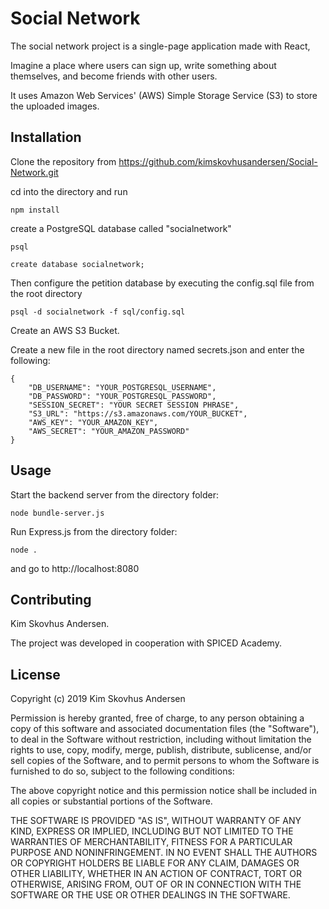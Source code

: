 # Social Network

The social network project is a single-page application made with React,

Imagine a place where users can sign up, write something about themselves, and become friends with other users.

It uses Amazon Web Services' (AWS) Simple Storage Service (S3) to store the uploaded images.

## Installation

Clone the repository from https://github.com/kimskovhusandersen/Social-Network.git

cd into the directory and run

```
npm install

```

create a PostgreSQL database called "socialnetwork"

```
psql

create database socialnetwork;

```

Then configure the petition database by executing the config.sql file from the root directory

```
psql -d socialnetwork -f sql/config.sql
```

Create an AWS S3 Bucket.

Create a new file in the root directory named secrets.json and enter the following:

```
{
    "DB_USERNAME": "YOUR_POSTGRESQL_USERNAME",
    "DB_PASSWORD": "YOUR_POSTGRESQL_PASSWORD",
    "SESSION_SECRET": "YOUR SECRET SESSION PHRASE",
    "S3_URL": "https://s3.amazonaws.com/YOUR_BUCKET",
    "AWS_KEY": "YOUR_AMAZON_KEY",
    "AWS_SECRET": "YOUR_AMAZON_PASSWORD"
}

```

## Usage

Start the backend server from the directory folder:

```
node bundle-server.js
```

Run Express.js from the directory folder:

```
node .
```

and go to http://localhost:8080

## Contributing

Kim Skovhus Andersen.

The project was developed in cooperation with SPICED Academy.

## License

Copyright (c) 2019 Kim Skovhus Andersen

Permission is hereby granted, free of charge, to any person obtaining a copy
of this software and associated documentation files (the "Software"), to deal
in the Software without restriction, including without limitation the rights
to use, copy, modify, merge, publish, distribute, sublicense, and/or sell
copies of the Software, and to permit persons to whom the Software is
furnished to do so, subject to the following conditions:

The above copyright notice and this permission notice shall be included in all
copies or substantial portions of the Software.

THE SOFTWARE IS PROVIDED "AS IS", WITHOUT WARRANTY OF ANY KIND, EXPRESS OR
IMPLIED, INCLUDING BUT NOT LIMITED TO THE WARRANTIES OF MERCHANTABILITY,
FITNESS FOR A PARTICULAR PURPOSE AND NONINFRINGEMENT. IN NO EVENT SHALL THE
AUTHORS OR COPYRIGHT HOLDERS BE LIABLE FOR ANY CLAIM, DAMAGES OR OTHER
LIABILITY, WHETHER IN AN ACTION OF CONTRACT, TORT OR OTHERWISE, ARISING FROM,
OUT OF OR IN CONNECTION WITH THE SOFTWARE OR THE USE OR OTHER DEALINGS IN THE
SOFTWARE.
